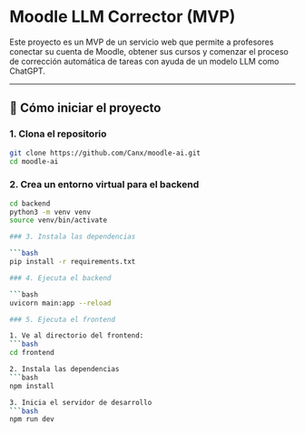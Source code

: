 # Moodle LLM Corrector (MVP)

Este proyecto es un MVP de un servicio web que permite a profesores conectar su cuenta de Moodle, obtener sus cursos y comenzar el proceso de corrección automática de tareas con ayuda de un modelo LLM como ChatGPT.

---

## 🚀 Cómo iniciar el proyecto

### 1. Clona el repositorio

```bash
git clone https://github.com/Canx/moodle-ai.git
cd moodle-ai
```

### 2. Crea un entorno virtual para el backend

```bash
cd backend
python3 -m venv venv
source venv/bin/activate

### 3. Instala las dependencias

```bash
pip install -r requirements.txt

### 4. Ejecuta el backend

```bash
uvicorn main:app --reload

### 5. Ejecuta el frontend

1. Ve al directorio del frontend:
```bash
cd frontend

2. Instala las dependencias
```bash
npm install

3. Inicia el servidor de desarrollo
```bash
npm run dev
